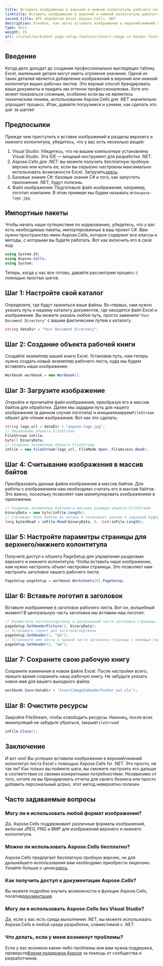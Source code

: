 ```yaml
---
title: Вставить изображение в верхний и нижний колонтитулы рабочего листа
linktitle: Вставить изображение в верхний и нижний колонтитулы рабочего листа
second_title: API обработки Excel Aspose.Cells .NET
description: Узнайте, как легко вставить изображение в верхний/нижний колонтитул с помощью Aspose.Cells для .NET в этом подробном руководстве.
type: docs
weight: 15
url: /ru/net/worksheet-page-setup-features/insert-image-in-header-footer/
---
```

## Введение
Когда дело доходит до создания профессионально выглядящих таблиц Excel, маленькие детали могут иметь огромное значение. Одной из таких деталей является добавление изображений в верхний или нижний колонтитул ваших рабочих листов. Это верный способ брендировать ваши документы и придать им оттенок профессионализма. Хотя это может показаться сложным, особенно если вы не являетесь техническим гением, использование Aspose.Cells для .NET значительно упрощает процесс. Итак, давайте погрузимся и узнаем, как сделать это шаг за шагом!
## Предпосылки
Прежде чем приступить к вставке изображений в разделы верхнего и нижнего колонтитула, убедитесь, что у вас есть несколько вещей:
1. Visual Studio: Убедитесь, что на вашем компьютере установлена Visual Studio. Эта IDE — мощный инструмент для разработки .NET.
2.  Aspose.Cells для .NET: вы можете получить бесплатную пробную версию или купить ее, если вы серьезно настроены максимально использовать возможности Excel. Загрузить[здесь](https://releases.aspose.com/cells/net/).
3. Базовые знания C#: базовые знания C# и того, как запустить приложение .NET, будут полезны.
4. Файл изображения: Подготовьте файл изображения, например, логотип компании. В этом примере мы будем называть его`aspose-logo.jpg`.
## Импортные пакеты
Чтобы начать наше путешествие по кодированию, убедитесь, что у вас есть необходимые пакеты, импортированные в ваш проект C#. Вам нужно пространство имен Aspose.Cells, которое содержит все классы и методы, с которыми вы будете работать.
Вот как включить его в свой код:
```csharp
using System.IO;
using Aspose.Cells;
using System;
```
Теперь, когда у нас все готово, давайте рассмотрим процесс с помощью простых шагов.
## Шаг 1: Настройте свой каталог
Определите, где будут храниться ваши файлы.
 Во-первых, нам нужно указать путь к нашему каталогу документов, где находятся файл Excel и изображение. Вы можете указать любой путь, просто замените`"Your Document Directory"` с вашим фактическим путем к каталогу.
```csharp
string dataDir = "Your Document Directory";
```
## Шаг 2: Создание объекта рабочей книги
Создайте экземпляр вашей книги Excel.
Установив путь, нам теперь нужно создать новый экземпляр рабочего листа, куда мы будем вставлять наше изображение. 
```csharp
Workbook workbook = new Workbook();
```
## Шаг 3: Загрузите изображение
Откройте и прочитайте файл изображения, преобразуя его в массив байтов для обработки.
Далее мы зададим путь для нашего изображения (в данном случае логотипа) и инициализируем`FileStream` объект для чтения изображения. Вот как это сделать:
```csharp
string logo_url = dataDir + "aspose-logo.jpg";
// Объявление объекта FileStream
FileStream inFile;
byte[] binaryData;
// Создание экземпляра объекта FileStream
inFile = new FileStream(logo_url, FileMode.Open, FileAccess.Read);
```
## Шаг 4: Считывание изображения в массив байтов
Преобразовать данные файла изображения в массив байтов.
Для работы с изображением нам необходимо считать его в массив байтов. Это важно, поскольку позволяет нам манипулировать изображением в приложении.
```csharp
// Создание экземпляра байтового массива размера объекта FileStream
binaryData = new byte[inFile.Length];
// Считывает блок байтов из потока и записывает данные в заданный буфер массива байтов.
long bytesRead = inFile.Read(binaryData, 0, (int)inFile.Length);
```
## Шаг 5: Настройте параметры страницы для верхнего/нижнего колонтитула
Получите доступ к объекту PageSetup для управления разделами верхнего и нижнего колонтитула.
Чтобы вставить наше изображение, нам нужно настроить объект настройки страницы. Это позволяет нам настроить заголовок нашего рабочего листа:
```csharp
PageSetup pageSetup = workbook.Worksheets[0].PageSetup;
```
## Шаг 6: Вставьте логотип в заголовок
Вставьте изображение в заголовок рабочего листа.
Вот он, волшебный момент! В центральную часть заголовка мы вставим наш логотип:
```csharp
// Разместите логотип/картинку в центральной части заголовка страницы.
pageSetup.SetHeaderPicture(1, binaryData);
// Установить скрипт для логотипа/картинки
pageSetup.SetHeader(1, "&G");
// Установите имя листа в правой части заголовка страницы с помощью скрипта.
pageSetup.SetHeader(2, "&A");
```
## Шаг 7: Сохраните свою рабочую книгу
Сохраните изменения в новом файле Excel.
После настройки всего, пришло время сохранить нашу рабочую книгу. Не забудьте указать новое имя для вашего выходного файла:
```csharp
workbook.Save(dataDir + "InsertImageInHeaderFooter_out.xls");
```
## Шаг 8: Очистите ресурсы
Закройте FileStream, чтобы освободить ресурсы.
 Наконец, после всех манипуляций не забудьте убраться, закрыв`FileStream`!
```csharp
inFile.Close();
```
## Заключение
И вот оно! Вы успешно вставили изображение в верхний/нижний колонтитул листа Excel с помощью Aspose.Cells for .NET. Это просто, не так ли? Как только вы поймете шаги, вы сможете настроить его дальше в соответствии со своими конкретными потребностями. Независимо от того, хотите ли вы брендировать отчеты для своего бизнеса или просто добавить персональный штрих, этот метод невероятно полезен. 
## Часто задаваемые вопросы
### Могу ли я использовать любой формат изображения?
Да, Aspose.Cells поддерживает различные форматы изображений, включая JPEG, PNG и BMP для изображений верхнего и нижнего колонтитула.
### Можно ли использовать Aspose.Cells бесплатно?
 Aspose.Cells предлагает бесплатную пробную версию, но для дальнейшего использования вам необходимо приобрести лицензию. Узнайте больше о ценах[здесь](https://purchase.aspose.com/buy).
### Как получить доступ к документации Aspose.Cells?
 Вы можете подробно изучить возможности и функции Aspose.Cells, посетив[документация](https://reference.aspose.com/cells/net/).
### Могу ли я использовать Aspose.Cells без Visual Studio?
Да, если у вас есть среда выполнения .NET, вы можете использовать Aspose.Cells в любой среде разработки, совместимой с .NET.
### Что делать, если у меня возникнут проблемы?
 Если у вас возникли какие-либо проблемы или вам нужна поддержка, проверьте[Форум поддержки Aspose](https://forum.aspose.com/c/cells/9) за помощь от сообщества и разработчиков.